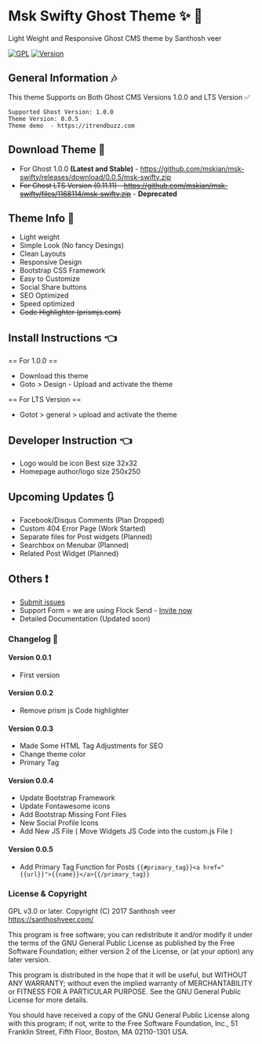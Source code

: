 # Msk Swifty Ghost Theme :sparkles: :star2:

Light Weight and Responsive Ghost CMS theme by Santhosh veer

[![GPL](https://img.shields.io/badge/Liscense-GPL-green.svg)](http://www.gnu.org/licenses/old-licenses/gpl-2.0.en.html)
[![Version](https://img.shields.io/badge/Release-v0.0.4-brightgreen.svg)](https://github.com/mskian/msk-swifty/releases)

## General Information :notes:

This theme Supports on Both Ghost CMS Versions 1.0.0 and LTS Version :white_check_mark:

```
Supported Ghost Version: 1.0.0
Theme Version: 0.0.5
Theme demo  - https://itrendbuzz.com
```
## Download Theme :file_folder:

- For Ghost 1.0.0 <b>(Latest and Stable)</b> - https://github.com/mskian/msk-swifty/releases/download/0.0.5/msk-swifty.zip
- <strike>For Ghost LTS Version (0.11.11) - https://github.com/mskian/msk-swifty/files/1168114/msk-swifty.zip</strike> - <b>Deprecated</b>


## Theme Info :bookmark:

- Light weight
- Simple Look (No fancy Desings)
- Clean Layouts
- Responsive Design
- Bootstrap CSS Framework
- Easy to Customize
- Social Share buttons
- SEO Optimized
- Speed optimized
- <strike>Code Highlighter (prismjs.com)</strike>


## Install Instructions :point_left:

== For 1.0.0 ==

- Download this theme
- Goto > Design - Upload and activate the theme 

== For LTS Version ==

- Gotot > general > upload and activate the theme


## Developer Instruction :point_left:

- Logo would be icon Best size 32x32 
- Homepage author/logo size 250x250

## Upcoming Updates :arrows_clockwise:

- Facebook/Disqus Comments (Plan Dropped)
- Custom 404 Error Page (Work Started)
- Separate files for Post widgets (Planned)
- Searchbox on Menubar (Planned)
- Related Post Widget (Planned)

## Others :exclamation:

- <a href="https://github.com/mskian/msk-swifty/issues">Submit issues</a>
- Support Form = we are using Flock Send - <a href="https://mskian.flock.com/">Invite now</a>
- Detailed Documentation (Updated soon)


### Changelog :mega:

#### Version 0.0.1

- First version

#### Version 0.0.2

- Remove prism js Code highlighter

#### Version 0.0.3

- Made Some HTML Tag Adjustments for SEO
- Change theme color
- Primary Tag

#### Version 0.0.4

- Update Bootstrap Framework
- Update Fontawesome icons
- Add Bootstrap Missing Font Files
- New Social Profile Icons
- Add New JS File ( Move Widgets JS Code into the custom.js File )

#### Version 0.0.5

- Add Primary Tag Function for Posts ```{{#primary_tag}}<a href="{{url}}">{{name}}</a>{{/primary_tag}}```


### License & Copyright

GPL v3.0 or later.
Copyright (C) 2017  Santhosh veer https://santhoshveer.com/

This program is free software; you can redistribute it and/or modify it
under the terms of the GNU General Public License as published by the Free
Software Foundation; either version 2 of the License, or (at your option)
any later version.

This program is distributed in the hope that it will be useful, but WITHOUT
ANY WARRANTY; without even the implied warranty of MERCHANTABILITY or
FITNESS FOR A PARTICULAR PURPOSE.  See the GNU General Public License for
more details.

You should have received a copy of the GNU General Public License along
with this program; if not, write to the Free Software Foundation, Inc.,
51 Franklin Street, Fifth Floor, Boston, MA 02110-1301 USA.

